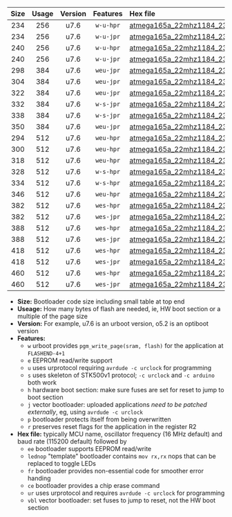 |Size|Usage|Version|Features|Hex file|
|:-:|:-:|:-:|:-:|:--|
|234|256|u7.6|`w-u-hpr`|[atmega165a_22mhz1184_230400bps_ur.hex](https://raw.githubusercontent.com/stefanrueger/urboot/main/atmega165a_22mhz1184_230400bps_ur.hex)|
|234|256|u7.6|`w-u-jpr`|[atmega165a_22mhz1184_230400bps_ur_vbl.hex](https://raw.githubusercontent.com/stefanrueger/urboot/main/atmega165a_22mhz1184_230400bps_ur_vbl.hex)|
|240|256|u7.6|`w-u-hpr`|[atmega165a_22mhz1184_230400bps_lednop_ur.hex](https://raw.githubusercontent.com/stefanrueger/urboot/main/atmega165a_22mhz1184_230400bps_lednop_ur.hex)|
|240|256|u7.6|`w-u-jpr`|[atmega165a_22mhz1184_230400bps_lednop_ur_vbl.hex](https://raw.githubusercontent.com/stefanrueger/urboot/main/atmega165a_22mhz1184_230400bps_lednop_ur_vbl.hex)|
|298|384|u7.6|`weu-jpr`|[atmega165a_22mhz1184_230400bps_ee_ur_vbl.hex](https://raw.githubusercontent.com/stefanrueger/urboot/main/atmega165a_22mhz1184_230400bps_ee_ur_vbl.hex)|
|304|384|u7.6|`weu-jpr`|[atmega165a_22mhz1184_230400bps_ee_lednop_ur_vbl.hex](https://raw.githubusercontent.com/stefanrueger/urboot/main/atmega165a_22mhz1184_230400bps_ee_lednop_ur_vbl.hex)|
|322|384|u7.6|`weu-jpr`|[atmega165a_22mhz1184_230400bps_ee_lednop_fr_ur_vbl.hex](https://raw.githubusercontent.com/stefanrueger/urboot/main/atmega165a_22mhz1184_230400bps_ee_lednop_fr_ur_vbl.hex)|
|332|384|u7.6|`w-s-jpr`|[atmega165a_22mhz1184_230400bps_vbl.hex](https://raw.githubusercontent.com/stefanrueger/urboot/main/atmega165a_22mhz1184_230400bps_vbl.hex)|
|338|384|u7.6|`w-s-jpr`|[atmega165a_22mhz1184_230400bps_lednop_vbl.hex](https://raw.githubusercontent.com/stefanrueger/urboot/main/atmega165a_22mhz1184_230400bps_lednop_vbl.hex)|
|350|384|u7.6|`weu-jpr`|[atmega165a_22mhz1184_230400bps_ee_lednop_fr_ce_ur_vbl.hex](https://raw.githubusercontent.com/stefanrueger/urboot/main/atmega165a_22mhz1184_230400bps_ee_lednop_fr_ce_ur_vbl.hex)|
|294|512|u7.6|`weu-hpr`|[atmega165a_22mhz1184_230400bps_ee_ur.hex](https://raw.githubusercontent.com/stefanrueger/urboot/main/atmega165a_22mhz1184_230400bps_ee_ur.hex)|
|300|512|u7.6|`weu-hpr`|[atmega165a_22mhz1184_230400bps_ee_lednop_ur.hex](https://raw.githubusercontent.com/stefanrueger/urboot/main/atmega165a_22mhz1184_230400bps_ee_lednop_ur.hex)|
|318|512|u7.6|`weu-hpr`|[atmega165a_22mhz1184_230400bps_ee_lednop_fr_ur.hex](https://raw.githubusercontent.com/stefanrueger/urboot/main/atmega165a_22mhz1184_230400bps_ee_lednop_fr_ur.hex)|
|328|512|u7.6|`w-s-hpr`|[atmega165a_22mhz1184_230400bps.hex](https://raw.githubusercontent.com/stefanrueger/urboot/main/atmega165a_22mhz1184_230400bps.hex)|
|334|512|u7.6|`w-s-hpr`|[atmega165a_22mhz1184_230400bps_lednop.hex](https://raw.githubusercontent.com/stefanrueger/urboot/main/atmega165a_22mhz1184_230400bps_lednop.hex)|
|346|512|u7.6|`weu-hpr`|[atmega165a_22mhz1184_230400bps_ee_lednop_fr_ce_ur.hex](https://raw.githubusercontent.com/stefanrueger/urboot/main/atmega165a_22mhz1184_230400bps_ee_lednop_fr_ce_ur.hex)|
|382|512|u7.6|`wes-hpr`|[atmega165a_22mhz1184_230400bps_ee.hex](https://raw.githubusercontent.com/stefanrueger/urboot/main/atmega165a_22mhz1184_230400bps_ee.hex)|
|382|512|u7.6|`wes-jpr`|[atmega165a_22mhz1184_230400bps_ee_vbl.hex](https://raw.githubusercontent.com/stefanrueger/urboot/main/atmega165a_22mhz1184_230400bps_ee_vbl.hex)|
|388|512|u7.6|`wes-hpr`|[atmega165a_22mhz1184_230400bps_ee_lednop.hex](https://raw.githubusercontent.com/stefanrueger/urboot/main/atmega165a_22mhz1184_230400bps_ee_lednop.hex)|
|388|512|u7.6|`wes-jpr`|[atmega165a_22mhz1184_230400bps_ee_lednop_vbl.hex](https://raw.githubusercontent.com/stefanrueger/urboot/main/atmega165a_22mhz1184_230400bps_ee_lednop_vbl.hex)|
|418|512|u7.6|`wes-hpr`|[atmega165a_22mhz1184_230400bps_ee_lednop_fr.hex](https://raw.githubusercontent.com/stefanrueger/urboot/main/atmega165a_22mhz1184_230400bps_ee_lednop_fr.hex)|
|418|512|u7.6|`wes-jpr`|[atmega165a_22mhz1184_230400bps_ee_lednop_fr_vbl.hex](https://raw.githubusercontent.com/stefanrueger/urboot/main/atmega165a_22mhz1184_230400bps_ee_lednop_fr_vbl.hex)|
|460|512|u7.6|`wes-hpr`|[atmega165a_22mhz1184_230400bps_ee_lednop_fr_ce.hex](https://raw.githubusercontent.com/stefanrueger/urboot/main/atmega165a_22mhz1184_230400bps_ee_lednop_fr_ce.hex)|
|460|512|u7.6|`wes-jpr`|[atmega165a_22mhz1184_230400bps_ee_lednop_fr_ce_vbl.hex](https://raw.githubusercontent.com/stefanrueger/urboot/main/atmega165a_22mhz1184_230400bps_ee_lednop_fr_ce_vbl.hex)|

- **Size:** Bootloader code size including small table at top end
- **Useage:** How many bytes of flash are needed, ie, HW boot section or a multiple of the page size
- **Version:** For example, u7.6 is an urboot version, o5.2 is an optiboot version
- **Features:**
  + `w` urboot provides `pgm_write_page(sram, flash)` for the application at `FLASHEND-4+1`
  + `e` EEPROM read/write support
  + `u` uses urprotocol requiring `avrdude -c urclock` for programming
  + `s` uses skeleton of STK500v1 protocol; `-c urclock` and `-c arduino` both work
  + `h` hardware boot section: make sure fuses are set for reset to jump to boot section
  + `j` vector bootloader: uploaded applications *need to be patched externally*, eg, using `avrdude -c urclock`
  + `p` bootloader protects itself from being overwritten
  + `r` preserves reset flags for the application in the register R2
- **Hex file:** typically MCU name, oscillator frequency (16 MHz default) and baud rate (115200 default) followed by
  + `ee` bootloader supports EEPROM read/write
  + `lednop` "template" bootloader contains `mov rx,rx` nops that can be replaced to toggle LEDs
  + `fr` bootloader provides non-essential code for smoother error handing
  + `ce` bootloader provides a chip erase command
  + `ur` uses urprotocol and requires `avrdude -c urclock` for programming
  + `vbl` vector bootloader: set fuses to jump to reset, not the HW boot section
